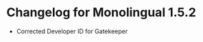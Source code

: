 Changelog for Monolingual 1.5.2
===============================

* Corrected Developer ID for Gatekeeper
